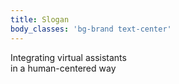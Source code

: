 ```yaml
---
title: Slogan
body_classes: 'bg-brand text-center'
---
```


Integrating virtual assistants  
in a human-centered way